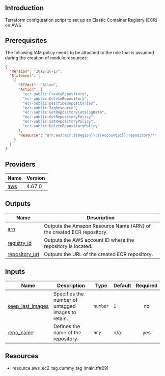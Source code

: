 ## Introduction
Terraform configuration script to set up an Elastic Container Registry (ECR) on AWS.

<!-- BEGIN_TF_DOCS -->


## Prerequisites

The following IAM policy needs to be attached to the role that is assumed during the creation of module resources:

```json
{
  "Version": "2012-10-17",
  "Statement": [
    {
      "Effect": "Allow",
      "Action": [
        "ecr-public:CreateRepository",
        "ecr-public:DeleteRepository",
        "ecr-public:DescribeRepositories",
        "ecr-public:TagResource",
        "ecr-public:GetRepositoryCatalogData",
        "ecr-public:GetRepositoryPolicy",
        "ecr-public:SetRepositoryPolicy",
        "ecr-public:DeleteRepositoryPolicy"
      ],
      "Resource": "arn:aws:ecr:{{Region}}:{{AccountId}}:repository/*"
    }
  ]
}
```

## Providers

| Name | Version |
|------|---------|
| <a name="provider_aws"></a> [aws](#provider\_aws) | 4.67.0 |
## Outputs

| Name | Description |
|------|-------------|
| <a name="output_arn"></a> [arn](#output\_arn) | Outputs the Amazon Resource Name (ARN) of the created ECR repository. |
| <a name="output_registry_id"></a> [registry\_id](#output\_registry\_id) | Outputs the AWS account ID where the repository is located. |
| <a name="output_repository_url"></a> [repository\_url](#output\_repository\_url) | Outputs the URL of the created ECR repository. |
## Inputs

| Name | Description | Type | Default | Required |
|------|-------------|------|---------|:--------:|
| <a name="input_keep_last_images"></a> [keep\_last\_images](#input\_keep\_last\_images) | Specifies the number of untagged images to retain. | `number` | `1` | no |
| <a name="input_repo_name"></a> [repo\_name](#input\_repo\_name) | Defines the name of the repository. | `any` | n/a | yes |


## Resources

- resource.aws_ec2_tag.dummy_tag (main.tf#29)
<!-- END_TF_DOCS -->
